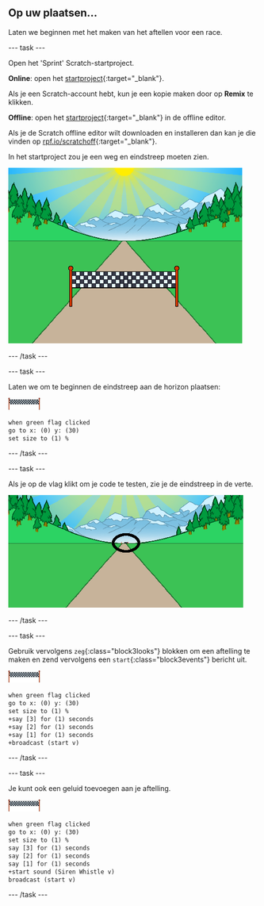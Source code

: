 ## Op uw plaatsen...

Laten we beginnen met het maken van het aftellen voor een race.

--- task ---

Open het 'Sprint' Scratch-startproject.

**Online**: open het [startproject](http://rpf.io/sprint-on){:target="_blank"}.

Als je een Scratch-account hebt, kun je een kopie maken door op **Remix** te klikken.

**Offline**: open het [startproject](http://rpf.io/p/en/sprint-go){:target="_blank"} in de offline editor.

Als je de Scratch offline editor wilt downloaden en installeren dan kan je die vinden op [rpf.io/scratchoff](http://rpf.io/scratchoff){:target="_blank"}.

In het startproject zou je een weg en eindstreep moeten zien.

![startprojecten](images/sprint-starter.png)

--- /task ---

--- task ---

Laten we om te beginnen de eindstreep aan de horizon plaatsen:

![eindstreep sprite](images/finish-line-sprite.png)

```blocks3
when green flag clicked
go to x: (0) y: (30)
set size to (1) %
```

--- /task ---

--- task ---

Als je op de vlag klikt om je code te testen, zie je de eindstreep in de verte.

![eindstreep in de verte](images/sprint-line-start-test-annotated.png)

--- /task ---

--- task ---

Gebruik vervolgens `zeg`{:class="block3looks"} blokken om een aftelling te maken en zend vervolgens een `start`{:class="block3events"} bericht uit.

![eindstreep sprite](images/finish-line-sprite.png)

```blocks3
when green flag clicked
go to x: (0) y: (30)
set size to (1) %
+say [3] for (1) seconds
+say [2] for (1) seconds
+say [1] for (1) seconds
+broadcast (start v)
```

--- /task ---

--- task ---

Je kunt ook een geluid toevoegen aan je aftelling.

![eindstreep sprite](images/finish-line-sprite.png)

```blocks3
when green flag clicked
go to x: (0) y: (30)
set size to (1) %
say [3] for (1) seconds
say [2] for (1) seconds
say [1] for (1) seconds
+start sound (Siren Whistle v)
broadcast (start v)
```

--- /task ---
